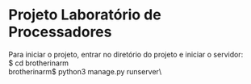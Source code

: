 # Projeto Laboratório de Processadores
Para iniciar o projeto, entrar no diretório do projeto e iniciar o servidor:\
$ cd brotherinarm\
brotherinarm$ python3 manage.py runserver\